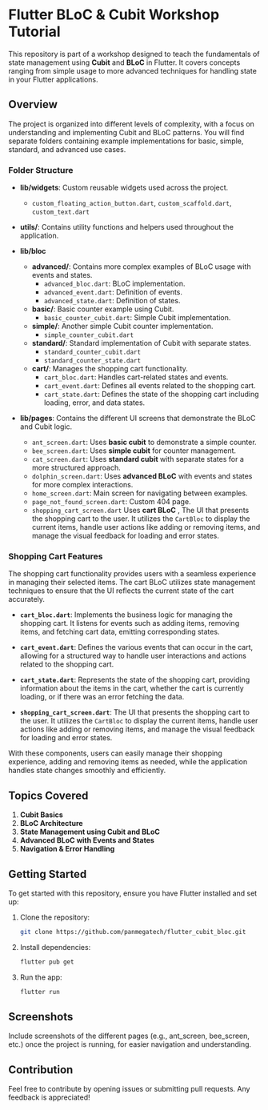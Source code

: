 
# Flutter BLoC & Cubit Workshop Tutorial

This repository is part of a workshop designed to teach the fundamentals of state management using **Cubit** and **BLoC** in Flutter. It covers concepts ranging from simple usage to more advanced techniques for handling state in your Flutter applications.

## Overview

The project is organized into different levels of complexity, with a focus on understanding and implementing Cubit and BLoC patterns. You will find separate folders containing example implementations for basic, simple, standard, and advanced use cases.

### Folder Structure

- **lib/widgets**: Custom reusable widgets used across the project.
  - `custom_floating_action_button.dart`, `custom_scaffold.dart`, `custom_text.dart`
- **utils/**: Contains utility functions and helpers used throughout the application.
- **lib/bloc**
  - **advanced/**: Contains more complex examples of BLoC usage with events and states.
    - `advanced_bloc.dart`: BLoC implementation.
    - `advanced_event.dart`: Definition of events.
    - `advanced_state.dart`: Definition of states.
  - **basic/**: Basic counter example using Cubit.
    - `basic_counter_cubit.dart`: Simple Cubit implementation.
  - **simple/**: Another simple Cubit counter implementation.
    - `simple_counter_cubit.dart`
  - **standard/**: Standard implementation of Cubit with separate states.
    - `standard_counter_cubit.dart`
    - `standard_counter_state.dart`
  - **cart/**: Manages the shopping cart functionality.
    - `cart_bloc.dart`: Handles cart-related states and events.
    - `cart_event.dart`: Defines all events related to the shopping cart.
    - `cart_state.dart`: Defines the state of the shopping cart including loading, error, and data states.
    
- **lib/pages**: Contains the different UI screens that demonstrate the BLoC and Cubit logic.
  - `ant_screen.dart`: Uses **basic cubit** to demonstrate a simple counter.
  - `bee_screen.dart`: Uses **simple cubit** for counter management.
  - `cat_screen.dart`: Uses **standard cubit** with separate states for a more structured approach.
  - `dolphin_screen.dart`: Uses **advanced BLoC** with events and states for more complex interactions.
  - `home_screen.dart`: Main screen for navigating between examples.
  - `page_not_found_screen.dart`: Custom 404 page.
  - `shopping_cart_screen.dart` Uses **cart BLoC** , The UI that presents the shopping cart to the user. It utilizes the `CartBloc` to display the current items, handle user actions like adding or removing items, and manage the visual feedback for loading and error states.


### Shopping Cart Features

The shopping cart functionality provides users with a seamless experience in managing their selected items. The cart BLoC utilizes state management techniques to ensure that the UI reflects the current state of the cart accurately.

- **`cart_bloc.dart`**: Implements the business logic for managing the shopping cart. It listens for events such as adding items, removing items, and fetching cart data, emitting corresponding states.
  
- **`cart_event.dart`**: Defines the various events that can occur in the cart, allowing for a structured way to handle user interactions and actions related to the shopping cart.
  
- **`cart_state.dart`**: Represents the state of the shopping cart, providing information about the items in the cart, whether the cart is currently loading, or if there was an error fetching the data.

- **`shopping_cart_screen.dart`**: The UI that presents the shopping cart to the user. It utilizes the `CartBloc` to display the current items, handle user actions like adding or removing items, and manage the visual feedback for loading and error states.

With these components, users can easily manage their shopping experience, adding and removing items as needed, while the application handles state changes smoothly and efficiently.

## Topics Covered

1. **Cubit Basics**
2. **BLoC Architecture**
3. **State Management using Cubit and BLoC**
4. **Advanced BLoC with Events and States**
5. **Navigation & Error Handling**

## Getting Started

To get started with this repository, ensure you have Flutter installed and set up:

1. Clone the repository:
   ```bash
   git clone https://github.com/panmegatech/flutter_cubit_bloc.git
   ```
2. Install dependencies:
   ```bash
   flutter pub get
   ```
3. Run the app:
   ```bash
   flutter run
   ```

## Screenshots

Include screenshots of the different pages (e.g., ant_screen, bee_screen, etc.) once the project is running, for easier navigation and understanding.

## Contribution

Feel free to contribute by opening issues or submitting pull requests. Any feedback is appreciated!
